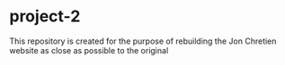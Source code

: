 # project-2
This repository is created for the purpose of rebuilding the Jon Chretien website as close as possible to the original

